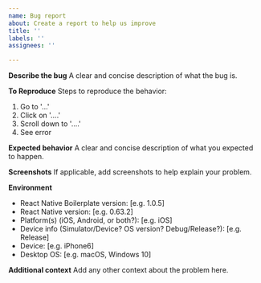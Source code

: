 ```yaml
---
name: Bug report
about: Create a report to help us improve
title: ''
labels: ''
assignees: ''

---
```


**Describe the bug**
A clear and concise description of what the bug is.

**To Reproduce**
Steps to reproduce the behavior:
1. Go to '...'
2. Click on '....'
3. Scroll down to '....'
4. See error

**Expected behavior**
A clear and concise description of what you expected to happen.

**Screenshots**
If applicable, add screenshots to help explain your problem.

**Environment**
- React Native Boilerplate version: [e.g. 1.0.5]
- React Native version: [e.g. 0.63.2]
- Platform(s) (iOS, Android, or both?): [e.g. iOS]
- Device info (Simulator/Device? OS version? Debug/Release?): [e.g. Release]
- Device: [e.g. iPhone6]
- Desktop OS: [e.g. macOS, Windows 10]

**Additional context**
Add any other context about the problem here.
